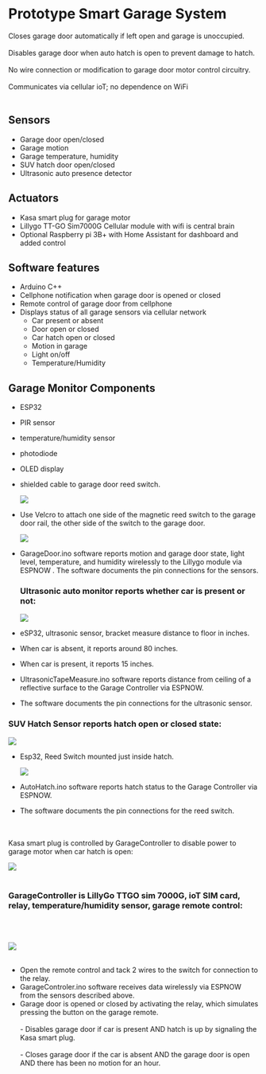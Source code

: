 # Prototype Smart Garage System 

Closes garage door automatically if left open and garage is unoccupied.
<br>
<br>
Disables garage door when auto hatch is open to prevent damage to hatch.
<br>
<br>
No wire connection or modification to garage door motor control circuitry.
<br>
<br>
Communicates via cellular ioT; no dependence on WiFi
<br>
<br>
## Sensors
-   Garage door open/closed
-   Garage motion
-   Garage temperature, humidity
-   SUV hatch door open/closed
-   Ultrasonic auto presence detector
## Actuators
-   Kasa smart plug for garage motor
-   Lillygo TT-GO Sim7000G Cellular module with wifi is central brain
-   Optional Raspberry pi 3B+ with Home Assistant for dashboard and added control
## Software features

-   Arduino C++   
-   Cellphone notification when garage door is opened or closed
-   Remote control of garage door from cellphone
-   Displays status of all garage sensors via cellular network
    -   Car present or absent
    -   Door open or closed
    -   Car hatch open or closed
    -   Motion in garage
    -   Light on/off
    -   Temperature/Humidity


## Garage Monitor Components
-   ESP32
-   PIR sensor
-   temperature/humidity sensor
-   photodiode
-   OLED display
-   shielded cable to garage door reed switch.

    ![](media/ade95d8ab695bca9f659d096f5079013.jpeg)
    

-   Use Velcro to attach one side of the magnetic reed switch to the garage door rail, the other side of the switch to the garage door.


    ![](media/72bd16fbafb396f29f59f3b1e8627231.jpeg)


-   GarageDoor.ino software reports motion and garage door state, light level, temperature, and humidity wirelessly to the Lillygo module via ESPNOW . The software documents the pin connections for the sensors.

    ### Ultrasonic auto monitor reports whether car is present or not:
    
    ![](media/45ec8d44794ab97698b2ebf1c525d678.jpeg)

-   eSP32, ultrasonic sensor, bracket measure distance to floor in inches.
-   When car is absent, it reports around 80 inches.
-   When car is present, it reports 15 inches.
-   UltrasonicTapeMeasure.ino software reports distance from ceiling of a reflective surface to the Garage Controller via ESPNOW.
-   The software documents the pin connections for the ultrasonic sensor.
  
  ###  SUV Hatch Sensor reports hatch open or closed state:

![](media/67181e84636669b890651ea83edcb493.jpeg)

-   Esp32, Reed Switch mounted just inside hatch.


    ![](media/a975849f84c5b57e345271f3d92f3f71.jpg)

-   AutoHatch.ino software reports hatch status to the Garage Controller via ESPNOW.
-   The software documents the pin connections for the reed switch.
<br>
<br>
    Kasa smart plug is controlled by GarageController to disable power to garage motor when car hatch is open:
    
  ![](media/164c67ccbf249880eb1e21511afdc2cf.jpeg)
<br>
<br>
### GarageController is LillyGo TTGO sim 7000G, ioT SIM card, relay, temperature/humidity sensor, garage remote control:
<br>
<br>
    
  ![](media/1e0b090703a91f05d0da345a1a7861db.jpeg)
<br>
<br>
- Open the remote control and tack 2 wires to the switch for connection to the relay.
  <br>
- GarageControler.ino software receives data wirelessly via ESPNOW from the sensors described above.
  <br>
- Garage door is opened or closed by activating the relay, which simulates pressing the button on the garage remote.
  <br>
  <br>
        -   Disables garage door if car is present AND hatch is up by signaling the Kasa smart plug.
  <br>
  <br>
        -   Closes garage door if the car is absent AND the garage door is open AND there has been no motion for an hour.
